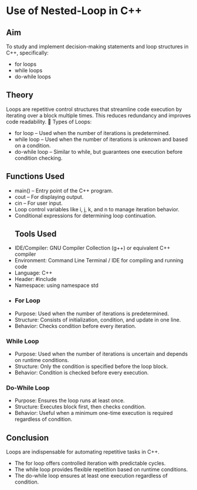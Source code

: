 # Use of Nested-Loop in C++
## Aim
To study and implement decision-making statements and loop structures in C++, specifically:
- for loops
- while loops
- do-while loops
 ## Theory
Loops are repetitive control structures that streamline code execution by iterating over a block multiple times. This reduces redundancy and improves code readability.
🔄 Types of Loops:
- for loop – Used when the number of iterations is predetermined.
- while loop – Used when the number of iterations is unknown and based on a condition.
- do-while loop – Similar to while, but guarantees one execution before condition checking.
 
## Functions Used
- main() – Entry point of the C++ program.
- cout – For displaying output.
- cin – For user input.
- Loop control variables like i, j, k, and n to manage iteration behavior.
- Conditional expressions for determining loop continuation.
   ## Tools Used
- IDE/Compiler: GNU Compiler Collection (g++) or equivalent C++ compiler
- Environment: Command Line Terminal / IDE for compiling and running code
- Language: C++
- Header: #include<iostream>
- Namespace: using namespace std
-  ### For Loop
- Purpose: Used when the number of iterations is predetermined.
- Structure: Consists of initialization, condition, and update in one line.
- Behavior: Checks condition before every iteration.

### While Loop
- Purpose: Used when the number of iterations is uncertain and depends on runtime conditions.
- Structure: Only the condition is specified before the loop block.
- Behavior: Condition is checked before every execution.

### Do-While Loop
- Purpose: Ensures the loop runs at least once.
- Structure: Executes block first, then checks condition.
- Behavior: Useful when a minimum one-time execution is required regardless of condition.
## Conclusion
Loops are indispensable for automating repetitive tasks in C++.
- The for loop offers controlled iteration with predictable cycles.
- The while loop provides flexible repetition based on runtime conditions.
- The do-while loop ensures at least one execution regardless of condition.

